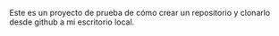 Este es un proyecto de prueba de cómo crear un repositorio y clonarlo desde github a mi escritorio local.

